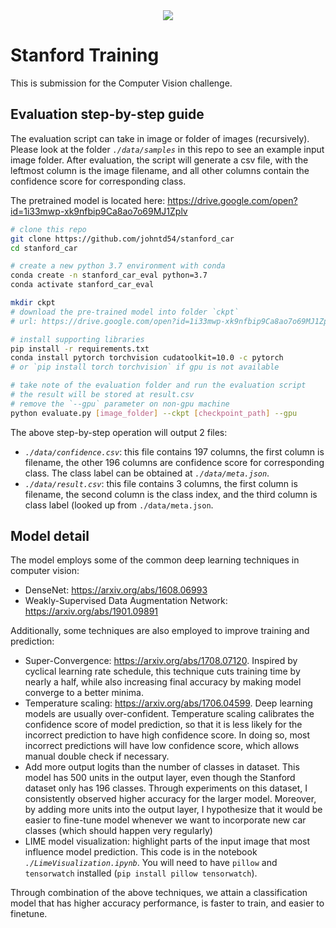 <div align="center">
  <img src="https://ai.stanford.edu/~jkrause/cars/class_montage.jpg">
</div>

# Stanford Training

This is submission for the Computer Vision challenge.

## Evaluation step-by-step guide

The evaluation script can take in image or folder of images (recursively). Please look at the folder *`./data/samples`* in this repo to see an example input image folder. After evaluation, the script will generate a csv file, with the leftmost column is the image filename, and all other columns contain the confidence score for corresponding class.

The pretrained model is located here: https://drive.google.com/open?id=1i33mwp-xk9nfbip9Ca8ao7o69MJ1Zplv

```bash
# clone this repo
git clone https://github.com/johntd54/stanford_car
cd stanford_car

# create a new python 3.7 environment with conda
conda create -n stanford_car_eval python=3.7
conda activate stanford_car_eval

mkdir ckpt
# download the pre-trained model into folder `ckpt`
# url: https://drive.google.com/open?id=1i33mwp-xk9nfbip9Ca8ao7o69MJ1Zplv

# install supporting libraries
pip install -r requirements.txt
conda install pytorch torchvision cudatoolkit=10.0 -c pytorch
# or `pip install torch torchvision` if gpu is not available

# take note of the evaluation folder and run the evaluation script
# the result will be stored at result.csv
# remove the `--gpu` parameter on non-gpu machine
python evaluate.py [image_folder] --ckpt [checkpoint_path] --gpu
```

The above step-by-step operation will output 2 files:
- *`./data/confidence.csv`*: this file contains 197 columns, the first column is filename, the other 196 columns are confidence score for corresponding class. The class label can be obtained at *`./data/meta.json`*.
- *`./data/result.csv`*: this file contains 3 columns, the first column is filename, the second column is the class index, and the third column is class label (looked up from `./data/meta.json`.

## Model detail

The model employs some of the common deep learning techniques in computer vision:

- DenseNet: https://arxiv.org/abs/1608.06993
- Weakly-Supervised Data Augmentation Network: https://arxiv.org/abs/1901.09891

Additionally, some techniques are also employed to improve training and prediction:

- Super-Convergence: https://arxiv.org/abs/1708.07120. Inspired by cyclical learning rate schedule, this technique cuts training time by nearly a half, while also increasing final accuracy by making model converge to a better minima.
- Temperature scaling: https://arxiv.org/abs/1706.04599. Deep learning models are usually over-confident. Temperature scaling calibrates the confidence score of model prediction, so that it is less likely for the incorrect prediction to have high confidence score. In doing so, most incorrect predictions will have low confidence score, which allows manual double check if necessary.
- Add more output logits than the number of classes in dataset. This model has 500 units in the output layer, even though the Stanford dataset only has 196 classes. Through experiments on this dataset, I consistently observed higher accuracy for the larger model. Moreover, by adding more units into the output layer, I hypothesize that it would be easier to fine-tune model whenever we want to incorporate new car classes (which should happen very regularly)
- LIME model visualization: highlight parts of the input image that most influence model prediction. This code is in the notebook *`./LimeVisualization.ipynb`*. You will need to have `pillow` and `tensorwatch` installed (`pip install pillow tensorwatch`).

Through combination of the above techniques, we attain a classification model that has higher accuracy performance, is faster to train, and easier to finetune.

